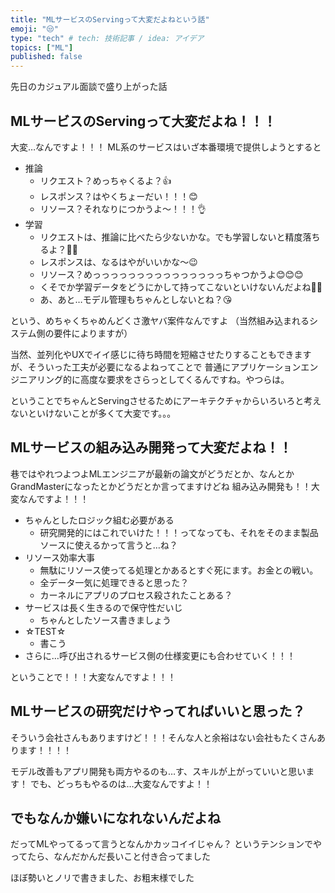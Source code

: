 ```yaml
---
title: "MLサービスのServingって大変だよねという話"
emoji: "😒"
type: "tech" # tech: 技術記事 / idea: アイデア
topics: ["ML"]
published: false
---
```


先日のカジュアル面談で盛り上がった話

## MLサービスのServingって大変だよね！！！
大変…なんですよ！！！
ML系のサービスはいざ本番環境で提供しようとすると

- 推論
  - リクエスト？めっちゃくるよ？👍
  - レスポンス？はやくちょーだい！！！😊
  - リソース？それなりにつかうよ～！！！👌
- 学習
  - リクエストは、推論に比べたら少ないかな。でも学習しないと精度落ちるよ？🤷‍♀️
  - レスポンスは、なるはやがいいかな～😉
  - リソース？めっっっっっっっっっっっっっっっちゃつかうよ😊😊😊
  - くそでか学習データをどうにかして持ってこないといけないんだよね🤷‍♀️
  - あ、あと…モデル管理もちゃんとしないとね？😘

という、めちゃくちゃめんどくさ激ヤバ案件なんですよ
（当然組み込まれるシステム側の要件によりますが）

当然、並列化やUXでイイ感じに待ち時間を短縮させたりすることもできますが、そういった工夫が必要になるよねってことで
普通にアプリケーションエンジニアリング的に高度な要求をさらっとしてくるんですね。やつらは。

ということでちゃんとServingさせるためにアーキテクチャからいろいろと考えないといけないことが多くて大変です。。。

## MLサービスの組み込み開発って大変だよね！！
巷ではやれつよつよMLエンジニアが最新の論文がどうだとか、なんとかGrandMasterになったとかどうだとか言ってますけどね
組み込み開発も！！大変なんですよ！！！

- ちゃんとしたロジック組む必要がある
  - 研究開発的にはこれでいけた！！！ってなっても、それをそのまま製品ソースに使えるかって言うと…ね？
- リソース効率大事
  - 無駄にリソース使ってる処理とかあるとすぐ死にます。お金との戦い。
  - 全データ一気に処理できると思った？
  - カーネルにアプリのプロセス殺されたことある？
- サービスは長く生きるので保守性だいじ
  - ちゃんとしたソース書きましょう
- ☆TEST☆
  - 書こう
- さらに…呼び出されるサービス側の仕様変更にも合わせていく！！！

ということで！！！大変なんですよ！！！

## MLサービスの研究だけやってればいいと思った？
そういう会社さんもありますけど！！！そんな人と余裕はない会社もたくさんあります！！！！

モデル改善もアプリ開発も両方やるのも…す、スキルが上がっていいと思います！
でも、どっちもやるのは…大変なんですよ！！

## でもなんか嫌いになれないんだよね
だってMLやってるって言うとなんかカッコイイじゃん？
というテンションでやってたら、なんだかんだ長いこと付き合ってました

ほぼ勢いとノリで書きました、お粗末様でした
